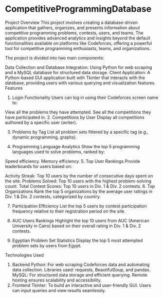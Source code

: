 # CompetitiveProgrammingDatabase
Project Overview
This project involves creating a database-driven application that gathers, organizes, and presents information about competitive programming problems, contests, users, and teams. The application provides advanced analytics and insights beyond the default functionalities available on platforms like Codeforces, offering a powerful tool for competitive programming enthusiasts, teams, and organizations.

The project is divided into two main components:

Data Collection and Database Integration: Using Python for web scraping and a MySQL database for structured data storage.
Client Application: A Python-based GUI application built with Tkinter that interacts with the database, providing users with various querying and visualization features.
Features
1. Login Functionality
Users can log in using their Codeforces screen name to:

View all the problems they have attempted.
See all the competitions they have participated in.
2. Competitions by User
Display all competitions authored by a specific user (writer).

3. Problems by Tag
List all problem sets filtered by a specific tag (e.g., dynamic programming, graphs).

4. Programming Language Analytics
Show the top 5 programming languages used to solve problems, ranked by:

Speed efficiency.
Memory efficiency.
5. Top User Rankings
Provide leaderboards for users based on:

Activity Streak: Top 10 users by the number of consecutive days spent on the site.
Problems Solved: Top 10 users with the highest problem-solving count.
Total Contest Scores: Top 10 users in Div. 1 & Div. 2 contests.
6. Top Organizations
Rank the top 5 organizations by the average user ratings in Div. 1 & Div. 2 contests, categorized by country.

7. Participation Efficiency
List the top 5 users by contest participation frequency relative to their registration period on the site.

8. AUC Users Rankings
Highlight the top 10 users from AUC (American University in Cairo) based on their overall rating in Div. 1 & Div. 2 contests.

9. Egyptian Problem Set Statistics
Display the top 5 most attempted problem sets by users from Egypt.

Technologies Used
1. Backend
Python:
For web scraping Codeforces data and automating data collection.
Libraries used: requests, BeautifulSoup, and pandas.
MySQL:
For structured data storage and efficient querying.
Remote hosting ensures scalability and accessibility.
2. Frontend
Tkinter:
To build an interactive and user-friendly GUI.
Users can input queries and view results seamlessly.
